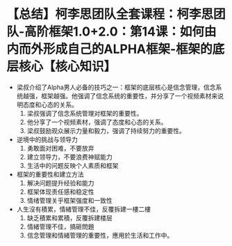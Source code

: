 # 【总结】柯李思团队全套课程：柯李思团队-高阶框架1.0+2.0：第14课：如何由内而外形成自己的ALPHA框架-框架的底层核心【核心知识】

-   梁叔介绍了Alpha男人必备的技巧之一：框架的底层核心是信念管理，信念系统越强，框架越强。他强调了信念系统的重要性，并分享了一个视频素材来说明态度和心态的关系。
    1.  梁叔强调了信念系统管理对框架的重要性。
    2.  他分享了一个视频素材，强调了态度和心态的关系。
    3.  梁叔鼓励观众展示力量和毅力，强调了持续努力的重要性。
-   逆境中的挑战与领导力
    1.  勇敢面对困难，不要放弃
    2.  建立领导力，不要浪费神赋能力
    3.  生活中的问题反映个人素质和框架
-   框架的重要性和建立方法
    1.  解决问题提升经验和能力
    2.  框架体现责任感和稳定性
    3.  情绪管理关乎框架强度和一致性
-   人生沒有積累，情緒管理不佳，反覆拆建一樓二樓
    1.  缺乏積累和累積，反覆拆建楼层
    2.  情緒管理不佳，搞砸問題
    3.  信念管理和情緒管理的重要性，應用於生活和工作中。
